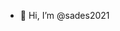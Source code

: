 - 👋 Hi, I’m @sades2021

<!---
sades2021/sades2021 is a ✨ special ✨ repository because its `README.md` (this file) appears on your GitHub profile.
You can click the Preview link to take a look at your changes.
--->

